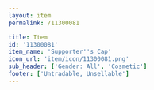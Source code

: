 ```yaml
---
layout: item
permalink: /11300081

title: Item
id: '11300081'
item_name: 'Supporter''s Cap'
icon_url: 'item/icon/11300081.png'
sub_header: ['Gender: All', 'Cosmetic']
footer: ['Untradable, Unsellable']
---
```

